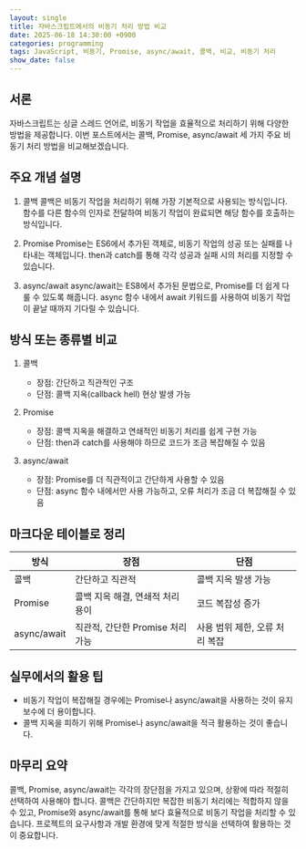 ```yaml
---
layout: single
title: 자바스크립트에서의 비동기 처리 방법 비교
date: 2025-06-18 14:30:00 +0900
categories: programming
tags: JavaScript, 비동기, Promise, async/await, 콜백, 비교, 비동기 처리
show_date: false
---
```


## 서론
자바스크립트는 싱글 스레드 언어로, 비동기 작업을 효율적으로 처리하기 위해 다양한 방법을 제공합니다. 이번 포스트에서는 콜백, Promise, async/await 세 가지 주요 비동기 처리 방법을 비교해보겠습니다.

## 주요 개념 설명
1. 콜백
콜백은 비동기 작업을 처리하기 위해 가장 기본적으로 사용되는 방식입니다. 함수를 다른 함수의 인자로 전달하여 비동기 작업이 완료되면 해당 함수를 호출하는 방식입니다.

2. Promise
Promise는 ES6에서 추가된 객체로, 비동기 작업의 성공 또는 실패를 나타내는 객체입니다. then과 catch를 통해 각각 성공과 실패 시의 처리를 지정할 수 있습니다.

3. async/await
async/await는 ES8에서 추가된 문법으로, Promise를 더 쉽게 다룰 수 있도록 해줍니다. async 함수 내에서 await 키워드를 사용하여 비동기 작업이 끝날 때까지 기다릴 수 있습니다.

## 방식 또는 종류별 비교
1. 콜백
   - 장점: 간단하고 직관적인 구조
   - 단점: 콜백 지옥(callback hell) 현상 발생 가능

2. Promise
   - 장점: 콜백 지옥을 해결하고 연쇄적인 비동기 처리를 쉽게 구현 가능
   - 단점: then과 catch를 사용해야 하므로 코드가 조금 복잡해질 수 있음

3. async/await
   - 장점: Promise를 더 직관적이고 간단하게 사용할 수 있음
   - 단점: async 함수 내에서만 사용 가능하고, 오류 처리가 조금 더 복잡해질 수 있음

## 마크다운 테이블로 정리

| 방식         | 장점                                   | 단점                          |
|--------------|----------------------------------------|-------------------------------|
| 콜백         | 간단하고 직관적                        | 콜백 지옥 발생 가능           |
| Promise      | 콜백 지옥 해결, 연쇄적 처리 용이       | 코드 복잡성 증가              |
| async/await  | 직관적, 간단한 Promise 처리 가능       | 사용 범위 제한, 오류 처리 복잡 |

## 실무에서의 활용 팁
- 비동기 작업이 복잡해질 경우에는 Promise나 async/await을 사용하는 것이 유지보수에 더 용이합니다.
- 콜백 지옥을 피하기 위해 Promise나 async/await을 적극 활용하는 것이 좋습니다.

## 마무리 요약
콜백, Promise, async/await는 각각의 장단점을 가지고 있으며, 상황에 따라 적절히 선택하여 사용해야 합니다. 콜백은 간단하지만 복잡한 비동기 처리에는 적합하지 않을 수 있고, Promise와 async/await를 통해 보다 효율적으로 비동기 작업을 처리할 수 있습니다. 프로젝트의 요구사항과 개발 환경에 맞게 적절한 방식을 선택하여 활용하는 것이 중요합니다.
